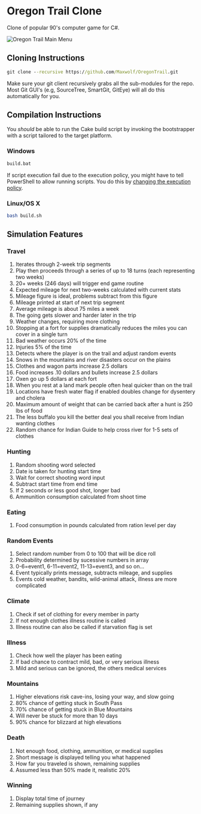 # Oregon Trail Clone #

Clone of popular 90's computer game for C#.

![Oregon Trail Main Menu](https://raw.githubusercontent.com/Maxwolf/OregonTrail/master/media/TitleScreen.jpg)

## Cloning Instructions ##

```cmd
git clone --recursive https://github.com/Maxwolf/OregonTrail.git
```

Make sure your git client recursively grabs all the sub-modules for the repo. Most Git GUI's (e.g, SourceTree, SmartGit, GitEye) will all do this automatically for you. 

## Compilation Instructions ##

You *should* be able to run the Cake build script by invoking the bootstrapper with a script tailored to the target platform.

### Windows ###

```cmd
build.bat
```

If script execution fail due to the execution policy, you might have to tell PowerShell to allow running scripts. You do this by [changing the execution policy](https://technet.microsoft.com/en-us/library/ee176961.aspx).

### Linux/OS X ###

```bash
bash build.sh
```

## Simulation Features ##

### Travel ###
 1. Iterates through 2-week trip segments
 2. Play then proceeds through a series of up to 18 turns 
   (each representing two weeks)
 3. 20+ weeks (246 days) will trigger end game routine
 4. Expected mileage for next two-weeks calculated with current stats
 5. Mileage figure is ideal, problems subtract from this figure
 6. Mileage printed at start of next trip segment
 7. Average mileage is about 75 miles a week
 8. The going gets slower and harder later in the trip
 9. Weather changes, requiring more clothing
 10. Stopping at a fort for supplies dramatically reduces 
   the miles you can cover in a single turn
 11. Bad weather occurs 20% of the time
 12. Injuries 5% of the time
 13. Detects where the player is on the trail and adjust random events
 14. Snows in the mountains and river disasters occur on the plains
 15. Clothes and wagon parts increase 2.5 dollars
 16. Food increases .10 dollars and bullets increase 2.5 dollars
 17. Oxen go up 5 dollars at each fort
 18. When you rest at a land mark people often heal quicker than on the trail
 19. Locations have fresh water flag if enabled doubles change for dysentery
   and cholera
 20. Maximum amount of weight that can be carried back after a hunt
   is 250 lbs of food
 21. The less buffalo you kill the better deal you shall receive
   from Indian wanting clothes
 22. Random chance for Indian Guide to help cross river for 1-5 sets of clothes
 
### Hunting ###
 1. Random shooting word selected
 2. Date is taken for hunting start time
 3. Wait for correct shooting word input
 4. Subtract start time from end time
 5. If 2 seconds or less good shot, longer bad
 6. Ammunition consumption calculated from shoot time

### Eating ###
 1. Food consumption in pounds calculated from ration level per day

### Random Events ###
 1. Select random number from 0 to 100 that will be dice roll
 2. Probability determined by sucessive numbers in array
 3. 0-6=event1, 6-11=event2, 11-13=event3, and so on...
 4. Event typically prints message, subtracts mileage, and supplies
 5. Events cold weather, bandits, wild-animal attack, illness
 are more complicated

### Climate ###
 1. Check if set of clothing for every member in party
 2. If not enough clothes illness routine is called
 3. Illness routine can also be called if starvation flag is set

### Illness ###
 1. Check how well the player has been eating
 2. If bad chance to contract mild, bad, or very serious illness
 3. Mild and serious can be ignored, the others medical services

### Mountains ###
 1. Higher elevations risk cave-ins, losing your way, and slow going
 2. 80% chance of getting stuck in South Pass
 3. 70% chance of getting stuck in Blue Mountains
 4. Will never be stuck for more than 10 days
 5. 90% chance for blizzard at high elevations

### Death ###
 1. Not enough food, clothing, ammunition, or medical supplies
 2. Short message is displayed telling you what happened
 3. How far you traveled is shown, remaining supplies
 4. Assumed less than 50% made it, realistic 20%

### Winning ###
 1. Display total time of journey
 2. Remaining supplies shown, if any